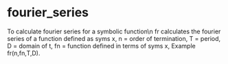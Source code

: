 # fourier_series
To calculate fourier series for a symbolic function\n
fr calculates the fourier series of a function defined as syms x,
n = order of termination,
T = period,
D = domain of t,
fn = function defined in terms of syms x,
Example fr(n,fn,T,D).

